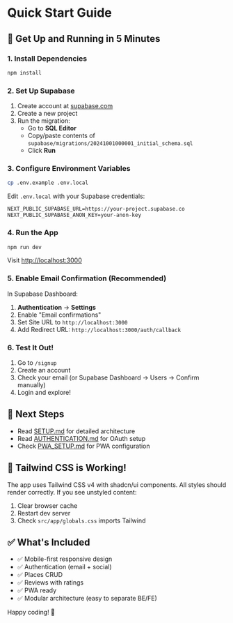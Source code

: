 # Quick Start Guide

## 🚀 Get Up and Running in 5 Minutes

### 1. Install Dependencies
```bash
npm install
```

### 2. Set Up Supabase

1. Create account at [supabase.com](https://supabase.com)
2. Create a new project
3. Run the migration:
   - Go to **SQL Editor**
   - Copy/paste contents of `supabase/migrations/20241001000001_initial_schema.sql`
   - Click **Run**

### 3. Configure Environment Variables

```bash
cp .env.example .env.local
```

Edit `.env.local` with your Supabase credentials:
```env
NEXT_PUBLIC_SUPABASE_URL=https://your-project.supabase.co
NEXT_PUBLIC_SUPABASE_ANON_KEY=your-anon-key
```

### 4. Run the App

```bash
npm run dev
```

Visit [http://localhost:3000](http://localhost:3000)

### 5. Enable Email Confirmation (Recommended)

In Supabase Dashboard:
1. **Authentication** → **Settings**
2. Enable "Email confirmations"
3. Set Site URL to `http://localhost:3000`
4. Add Redirect URL: `http://localhost:3000/auth/callback`

### 6. Test It Out!

1. Go to `/signup`
2. Create an account
3. Check your email (or Supabase Dashboard → Users → Confirm manually)
4. Login and explore!

## 📖 Next Steps

- Read [SETUP.md](./SETUP.md) for detailed architecture
- Read [AUTHENTICATION.md](./AUTHENTICATION.md) for OAuth setup
- Check [PWA_SETUP.md](./PWA_SETUP.md) for PWA configuration

## 🎨 Tailwind CSS is Working!

The app uses Tailwind CSS v4 with shadcn/ui components. All styles should render correctly. If you see unstyled content:

1. Clear browser cache
2. Restart dev server
3. Check `src/app/globals.css` imports Tailwind

## ✅ What's Included

- ✅ Mobile-first responsive design
- ✅ Authentication (email + social)
- ✅ Places CRUD
- ✅ Reviews with ratings
- ✅ PWA ready
- ✅ Modular architecture (easy to separate BE/FE)

Happy coding! 🎉
